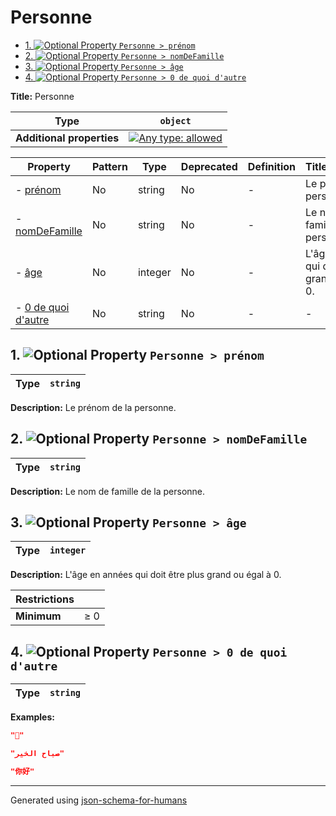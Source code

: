 # Personne

- [1. ![Optional](https://img.shields.io/badge/Optional-yellow) Property `Personne > prénom`](#pr_nom)
- [2. ![Optional](https://img.shields.io/badge/Optional-yellow) Property `Personne > nomDeFamille`](#nomDeFamille)
- [3. ![Optional](https://img.shields.io/badge/Optional-yellow) Property `Personne > âge`](#a_ge)
- [4. ![Optional](https://img.shields.io/badge/Optional-yellow) Property `Personne > 0 de quoi d'autre`](#a0_de_quoi_d_autre)

**Title:** Personne

| Type                      | `object`                                                                                                                          |
| ------------------------- | --------------------------------------------------------------------------------------------------------------------------------- |
| **Additional properties** | [![Any type: allowed](https://img.shields.io/badge/Any%20type-allowed-green)](# "Additional Properties of any type are allowed.") |

| Property                                    | Pattern | Type    | Deprecated | Definition | Title/Description                                     |
| ------------------------------------------- | ------- | ------- | ---------- | ---------- | ----------------------------------------------------- |
| - [prénom](#pr_nom )                        | No      | string  | No         | -          | Le prénom de la personne.                             |
| - [nomDeFamille](#nomDeFamille )            | No      | string  | No         | -          | Le nom de famille de la personne.                     |
| - [âge](#a_ge )                             | No      | integer | No         | -          | L'âge en années qui doit être plus grand ou égal à 0. |
| - [0 de quoi d'autre](#a0_de_quoi_d_autre ) | No      | string  | No         | -          | -                                                     |

## <a name="pr_nom"></a>1. ![Optional](https://img.shields.io/badge/Optional-yellow) Property `Personne > prénom`

| Type | `string` |
| ---- | -------- |

**Description:** Le prénom de la personne.

## <a name="nomDeFamille"></a>2. ![Optional](https://img.shields.io/badge/Optional-yellow) Property `Personne > nomDeFamille`

| Type | `string` |
| ---- | -------- |

**Description:** Le nom de famille de la personne.

## <a name="a_ge"></a>3. ![Optional](https://img.shields.io/badge/Optional-yellow) Property `Personne > âge`

| Type | `integer` |
| ---- | --------- |

**Description:** L'âge en années qui doit être plus grand ou égal à 0.

| Restrictions |        |
| ------------ | ------ |
| **Minimum**  | &ge; 0 |

## <a name="a0_de_quoi_d_autre"></a>4. ![Optional](https://img.shields.io/badge/Optional-yellow) Property `Personne > 0 de quoi d'autre`

| Type | `string` |
| ---- | -------- |

**Examples:** 

```json
"🖖"
```

```json
"صباح الخير"
```

```json
"你好"
```

----------------------------------------------------------------------------------------------------------------------------
Generated using [json-schema-for-humans](https://github.com/coveooss/json-schema-for-humans)
